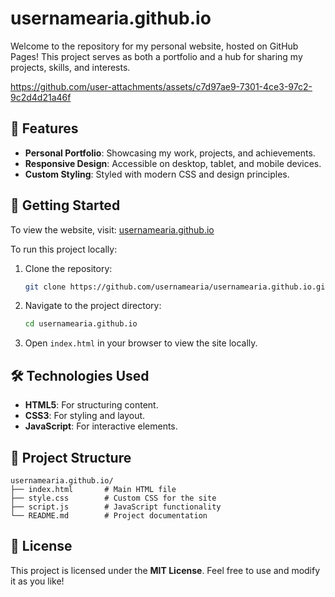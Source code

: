 # usernamearia.github.io

Welcome to the repository for my personal website, hosted on GitHub Pages! This project serves as both a portfolio and a hub for sharing my projects, skills, and interests.


https://github.com/user-attachments/assets/c7d97ae9-7301-4ce3-97c2-9c2d4d21a46f


## 🌟 Features

- **Personal Portfolio**: Showcasing my work, projects, and achievements.  
- **Responsive Design**: Accessible on desktop, tablet, and mobile devices.  
- **Custom Styling**: Styled with modern CSS and design principles.  

## 🚀 Getting Started

To view the website, visit: [usernamearia.github.io](https://usernamearia.github.io)  

To run this project locally:

1. Clone the repository:  
   ```bash
   git clone https://github.com/usernamearia/usernamearia.github.io.git
   ```
2. Navigate to the project directory:  
   ```bash
   cd usernamearia.github.io
   ```
3. Open `index.html` in your browser to view the site locally.  

## 🛠️ Technologies Used

- **HTML5**: For structuring content.  
- **CSS3**: For styling and layout.  
- **JavaScript**: For interactive elements.  

## 📂 Project Structure

```
usernamearia.github.io/
├── index.html       # Main HTML file
├── style.css        # Custom CSS for the site
├── script.js        # JavaScript functionality
└── README.md        # Project documentation
```

## 📄 License

This project is licensed under the **MIT License**. Feel free to use and modify it as you like!
